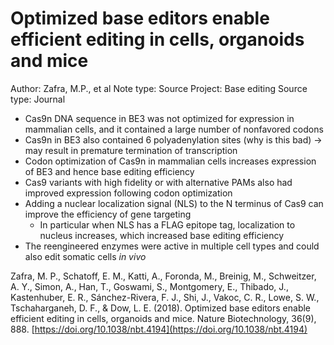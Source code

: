 # Optimized base editors enable efficient editing in cells, organoids and mice

Author: Zafra, M.P., et al
Note type: Source
Project: Base editing
Source type: Journal

- Cas9n DNA sequence in BE3 was not optimized for expression in mammalian cells, and it contained a large number of nonfavored codons
- Cas9n in BE3 also contained 6 polyadenylation sites (why is this bad) → may result in premature termination of transcription
- Codon optimization of Cas9n in mammalian cells increases expression of BE3 and hence base editing efficiency
- Cas9 variants with high fidelity or with alternative PAMs also had improved expression following codon optimization
- Adding a nuclear localization signal (NLS) to the N terminus of Cas9 can improve the efficiency of gene targeting
    - In particular when NLS has a FLAG epitope tag, localization to nucleus increases, which increased base editing efficiency
- The reengineered enzymes were active in multiple cell types and could also edit somatic cells *in vivo*

Zafra, M. P., Schatoff, E. M., Katti, A., Foronda, M., Breinig, M., Schweitzer, A. Y., Simon, A., Han, T., Goswami, S., Montgomery, E., Thibado, J., Kastenhuber, E. R., Sánchez-Rivera, F. J., Shi, J., Vakoc, C. R., Lowe, S. W., Tschaharganeh, D. F., & Dow, L. E. (2018). Optimized base editors enable efficient editing in cells, organoids and mice. Nature Biotechnology, 36(9), 888. [https://doi.org/10.1038/nbt.4194](https://doi.org/10.1038/nbt.4194)